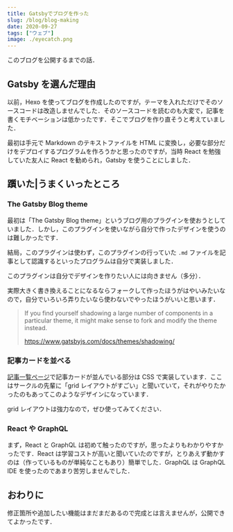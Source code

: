 ```yaml
---
title: Gatsbyでブログを作った
slug: /blog/blog-making
date: 2020-09-27
tags: ["ウェブ"]
image: ./eyecatch.png
---
```


このブログを公開するまでの話．

## Gatsby を選んだ理由

以前，Hexo を使ってブログを作成したのですが，テーマを入れただけでそのソースコードは改造しませんでした．そのソースコードを読むのも大変で，記事を書くモチベーションは低かったです．そこでブログを作り直そうと考えていました．

最初は手元で Markdown のテキストファイルを HTML に変換し，必要な部分だけをデプロイするプログラムを作ろうかと思ったのですが，当時 React を勉強していた友人に React を勧められ，Gatsby を使うことにしました．

## 躓いた|うまくいったところ

### The Gatsby Blog theme

最初は「The Gatsby Blog theme」というブログ用のプラグインを使おうとしていました．しかし，このプラグインを使いながら自分で作ったデザインを使うのは難しかったです．

結局，このプラグインは使わず，このプラグインの行っていた `.md` ファイルを記事として認識するといったプログラムは自分で実装しました．

このプラグインは自分でデザインを作りたい人には向きません（多分）．

実際大きく書き換えることになるならフォークして作ったほうがはやいみたいなので，自分でいろいろ弄りたいなら使わないでやったほうがいいと思います．

> If you find yourself shadowing a large number of components in a particular theme, it might make sense to fork and modify the theme instead.
>
> https://www.gatsbyjs.com/docs/themes/shadowing/

### 記事カードを並べる

[記事一覧ページ](/posts)で記事カードが並んでいる部分は CSS で実装しています．ここはサークルの先輩に「grid レイアウトがすごい」と聞いていて，それがやりたかったのもあってこのようなデザインになっています．

grid レイアウトは強力なので，ぜひ使ってみてください．

### React や GraphQL

まず，React と GraphQL は初めて触ったのですが，思ったよりもわかりやすかったです．React は学習コストが高いと聞いていたのですが，とりあえず動かすのは（作っているものが単純なこともあり）簡単でした．GraphQL は GraphQL IDE を使ったのであまり苦労しませんでした．

## おわりに

修正箇所や追加したい機能はまだまだあるので完成とは言えませんが，公開できてよかったです．

